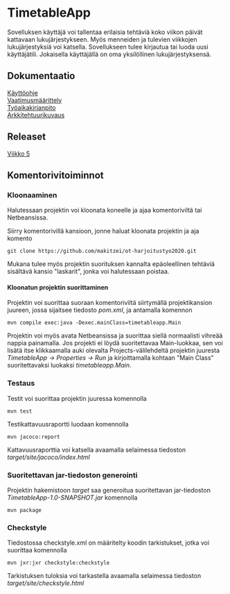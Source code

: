 # TimetableApp

Sovelluksen käyttäjä voi tallentaa erilaisia tehtäviä koko viikon päivät kattavaan lukujärjestykseen. Myös menneiden ja tulevien viikkojen lukujärjestyksiä voi katsella. Sovellukseen tulee kirjautua tai luoda uusi käyttäjätili. Jokaisella käyttäjällä on oma yksilöllinen lukujärjestyksensä.

## Dokumentaatio
[Käyttöohje](https://github.com/makitzei/ot-harjoitustyo2020/blob/master/dokumentaatio/kayttoohje.md)  
[Vaatimusmäärittely](https://github.com/makitzei/ot-harjoitustyo2020/blob/master/dokumentaatio/vaatimusmaarittely.md)  
[Työaikakirjanpito](https://github.com/makitzei/ot-harjoitustyo2020/blob/master/dokumentaatio/tuntikirjanpito.md)  
[Arkkitehtuurikuvaus](https://github.com/makitzei/ot-harjoitustyo2020/blob/master/dokumentaatio/arkkitehtuuri.md)  

## Releaset
[Viikko 5](https://github.com/makitzei/ot-harjoitustyo2020/releases)  

## Komentorivitoiminnot
### Kloonaaminen
Halutessaan projektin voi kloonata koneelle ja ajaa komentoriviltä tai Netbeansissa.
  
Siirry komentorivillä kansioon, jonne haluat kloonata projektin ja aja komento  
```
git clone https://github.com/makitzei/ot-harjoitustyo2020.git
```
Mukana tulee myös projektin suorituksen kannalta epäoleellinen tehtäviä sisältävä kansio "laskarit", jonka voi halutessaan poistaa.  

#### Kloonatun projektin suorittaminen
Projektin voi suorittaa suoraan komentoriviltä siirtymällä projektikansion juureen, jossa sijaitsee tiedosto *pom.xml*, ja antamalla komennon  
```
mvn compile exec:java -Dexec.mainClass=timetableapp.Main
```
Projektin voi myös avata Netbeansissa ja suorittaa siellä normaalisti vihreää nappia painamalla. Jos projekti ei löydä suoritettavaa Main-luokkaa, sen voi lisätä itse klikkaamalla auki olevalta Projects-välilehdeltä projektin juuresta *TimetableApp -> Properties -> Run* ja kirjoittamalla kohtaan "Main Class" suoritettavaksi luokaksi *timetableapp.Main*.

### Testaus
Testit voi suorittaa projektin juuressa komennolla
```
mvn test
```
Testikattavuusraportti luodaan komennolla 
```
mvn jacoco:report
```
Kattavuusraporttia voi katsella avaamalla selaimessa tiedoston *target/site/jacoco/index.html*

### Suoritettavan jar-tiedoston generointi

Projektin hakemistoon *target* saa generoitua suoritettavan jar-tiedoston *TimetableApp-1.0-SNAPSHOT.jar* komennolla
```
mvn package
```

### Checkstyle
Tiedostossa checkstyle.xml on määritelty koodin tarkistukset, jotka voi suorittaa komennolla
```
mvn jxr:jxr checkstyle:checkstyle
```
Tarkistuksen tuloksia voi tarkastella avaamalla selaimessa tiedoston *target/site/checkstyle.html*
